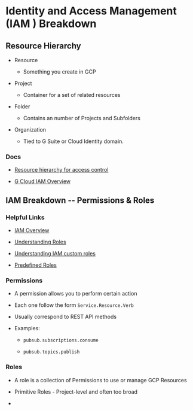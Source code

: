 # Identity and Access Management (IAM ) Breakdown


## Resource Hierarchy

* Resource 

    * Something you create in GCP

* Project

    * Container for a set of related resources

* Folder

    * Contains an number of Projects and Subfolders


* Organization

    * Tied to G Suite or Cloud Identity domain.

### Docs

* [Resource hierarchy for access control](https://cloud.google.com/iam/docs/resource-hierarchy-access-control)

* [G Cloud IAM Overview](https://cloud.google.com/iam/docs/resource-hierarchy-access-control)



## IAM Breakdown -- Permissions & Roles

### Helpful Links

* [IAM Overview](https://cloud.google.com/iam/docs/overview)

* [Understanding Roles](https://cloud.google.com/iam/docs/understanding-roles)

* [Understanding IAM custom roles](https://cloud.google.com/iam/docs/understanding-custom-roles)

* [Predefined Roles](https://cloud.google.com/iam/docs/understanding-roles#predefined_roles)

### Permissions 

* A permission allows you to perform  certain action

* Each one follow the form `Service.Resource.Verb`

* Usually correspond to REST API methods

* Examples:

    * `pubsub.subscriptions.consume`

    * `pubsub.topics.publish`


### Roles

* A role is a collection of Permissions to use or manage GCP Resources

* Primitive Roles - Project-level and often too broad

* 